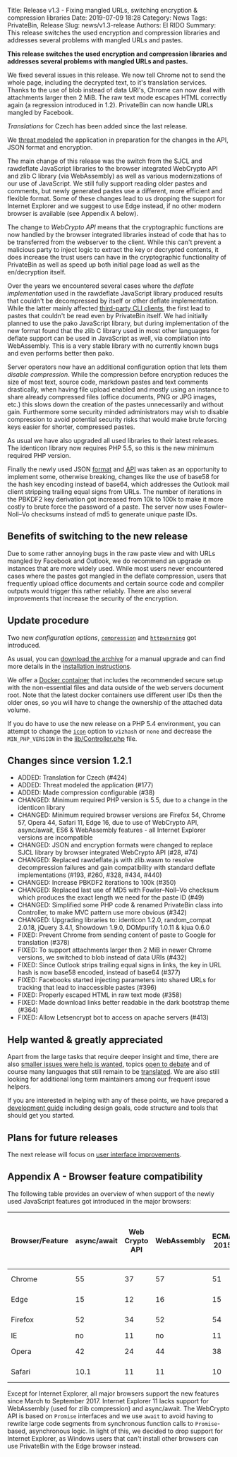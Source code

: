 Title: Release v1.3 - Fixing mangled URLs, switching encryption & compression libraries
Date: 2019-07-09 18:28
Category: News
Tags: PrivateBin, Release
Slug: news/v1.3-release
Authors: El RIDO
Summary: This release switches the used encryption and compression libraries and addresses several problems with mangled URLs and pastes.

**This release switches the used encryption and compression libraries and addresses several problems with mangled URLs and pastes.**

We fixed several issues in this release. We now tell Chrome not to send the whole page, including the decrypted text, to it's translation services. Thanks to the use of blob instead of data URI's, Chrome can now deal with attachments larger then 2 MiB. The raw text mode escapes HTML correctly again (a regression introduced in 1.2). PrivateBin can now handle URLs mangled by Facebook.

_Translations_ for Czech has been added since the last release.

We [threat modeled](https://github.com/PrivateBin/PrivateBin/wiki/Threat-Model) the application in preparation for the changes in the API, JSON format and encryption.

The main change of this release was the switch from the SJCL and rawdeflate JavaScript libraries to the browser integrated WebCrypto API and zlib C library (via WebAssembly) as well as various modernizations of our use of JavaScript. We still fully support reading older pastes and comments, but newly generated pastes use a different, more efficient and flexible format. Some of these changes lead to us dropping the support for Internet Explorer and we suggest to use Edge instead, if no other modern browser is available (see Appendix A below).

The change to _WebCrypto API_ means that the cryptographic functions are now handled by the browser integrated libraries instead of code that has to be transferred from the webserver to the client. While this can't prevent a malicious party to inject logic to extract the key or decrypted contents, it does increase the trust users can have in the cryptographic functionality of PrivateBin as well as speed up both initial page load as well as the en/decryption itself.

Over the years we encountered several cases where the _deflate implementation_ used in the rawdeflate JavaScript library produced results that couldn't be decompressed by itself or other deflate implementation. While the latter mainly affected [third-party CLI clients](https://github.com/PrivateBin/PrivateBin/wiki/Third-party-clients), the first lead to pastes that couldn't be read even by PrivateBin itself. We had initially planned to use the pako JavaScript library, but during implementation of the new format found that the zlib C library used in most other languages for deflate support can be used in JavaScript as well, via compilation into WebAssembly. This is a very stable library with no currently known bugs and even performs better then pako.

Server operators now have an additional configuration option that lets them _disable compression_. While the compression before encryption reduces the size of most text, source code, markdown pastes and text comments drastically, when having file upload enabled and mostly using an instance to share already compressed files (office documents, PNG or JPG images, etc.) this slows down the creation of the pastes unnecessarily and without gain. Furthermore some security minded administrators may wish to disable compression to avoid potential security risks that would make brute forcing keys easier for shorter, compressed pastes.

As usual we have also upgraded all used libraries to their latest releases. The identicon library now requires PHP 5.5, so this is the new minimum required PHP version.

Finally the newly used JSON [format](https://github.com/PrivateBin/PrivateBin/wiki/Encryption-format) and [API](https://github.com/PrivateBin/PrivateBin/wiki/API) was taken as an opportunity to implement some, otherwise breaking, changes like the use of base58 for the hash key encoding instead of base64, which addresses the Outlook mail client stripping trailing equal signs from URLs. The number of iterations in the PBKDF2 key derivation got increased from 10k to 100k to make it more costly to brute force the password of a paste. The server now uses Fowler–Noll–Vo checksums instead of md5 to generate unique paste IDs.

## Benefits of switching to the new release

Due to some rather annoying bugs in the raw paste view and with URLs mangled by Facebook and Outlook, we do recommend an upgrade on instances that are more widely used. While most users never encountered cases where the pastes got mangled in the deflate compression, users that frequently upload office documents and certain source code and compiler outputs would trigger this rather reliably. There are also several improvements that increase the security of the encryption.

## Update procedure

Two new _configuration options_, [`compression`](https://github.com/PrivateBin/PrivateBin/wiki/Configuration#compression) and [`httpwarning`](https://github.com/PrivateBin/PrivateBin/wiki/Configuration#httpwarning) got introduced.

As usual, you can [download the archive](https://github.com/PrivateBin/PrivateBin/releases/latest) for a manual upgrade and can find more details in the [installation instructions](https://github.com/PrivateBin/PrivateBin/blob/master/doc/Installation.md#installation).

We offer a [Docker container](https://hub.docker.com/r/privatebin/nginx-fpm-alpine/) that includes the recommended secure setup with the non-essential files and data outside of the web servers document root. Note that the latest docker containers use different user IDs then the older ones, so you will have to change the ownership of the attached data volume.

If you do have to use the new release on a PHP 5.4 environment, you can attempt to change the [`icon`](https://github.com/PrivateBin/PrivateBin/wiki/Configuration#icon) option to `vizhash` or `none` and decrease the `MIN_PHP_VERSION` in the [lib/Controller.php](https://github.com/PrivateBin/PrivateBin/blob/master/lib/Controller.php#L38) file.

## Changes since version 1.2.1

* ADDED: Translation for Czech (#424)
* ADDED: Threat modeled the application (#177)
* ADDED: Made compression configurable (#38)
* CHANGED: Minimum required PHP version is 5.5, due to a change in the identicon library
* CHANGED: Minimum required browser versions are Firefox 54, Chrome 57, Opera 44, Safari 11, Edge 16, due to use of WebCrypto API, async/await, ES6 & WebAssembly features - all Internet Explorer versions are incompatible
* CHANGED: JSON and encryption formats were changed to replace SJCL library by browser integrated WebCrypto API (#28, #74)
* CHANGED: Replaced rawdeflate.js with zlib.wasm to resolve decompression failures and gain compatibility with standard deflate implementations (#193, #260, #328, #434, #440)
* CHANGED: Increase PBKDF2 iterations to 100k (#350)
* CHANGED: Replaced last use of MD5 with Fowler–Noll–Vo checksum which produces the exact length we need for the paste ID (#49)
* CHANGED: Simplified some PHP code & renamed PrivateBin class into Controller, to make MVC pattern use more obvious (#342)
* CHANGED: Upgrading libraries to: identicon 1.2.0, random_compat 2.0.18, jQuery 3.4.1, Showdown 1.9.0, DOMpurify 1.0.11 & kjua 0.6.0
* FIXED: Prevent Chrome from sending content of paste to Google for translation (#378)
* FIXED: To support attachments larger then 2 MiB in newer Chrome versions, we switched to blob instead of data URIs (#432)
* FIXED: Since Outlook strips trailing equal signs in links, the key in URL hash is now base58 encoded, instead of base64 (#377)
* FIXED: Facebooks started injecting parameters into shared URLs for tracking that lead to inaccessible pastes (#396)
* FIXED: Properly escaped HTML in raw text mode (#358)
* FIXED: Made download links better readable in the dark bootstrap theme (#364)
* FIXED: Allow Letsencrypt bot to access on apache servers (#413)

## Help wanted & greatly appreciated

Apart from the large tasks that require deeper insight and time, there are also [smaller issues were help is wanted](https://github.com/PrivateBin/PrivateBin/issues?q=is%3Aopen+is%3Aissue+label%3A%22help+wanted%22), topics [open to debate](https://github.com/PrivateBin/PrivateBin/issues?utf8=%E2%9C%93&q=is%3Aopen+is%3Aissue+label%3A%22discuss+me%22+) and of course many languages that still remain to be [translated](https://github.com/PrivateBin/PrivateBin/wiki/Translation). We are also still looking for additional long term maintainers among our frequent issue helpers.

If you are interested in helping with any of these points, we have prepared a [development guide](https://github.com/PrivateBin/PrivateBin/wiki/Development) including design goals, code structure and tools that should get you started.

## Plans for future releases

The next release will focus on [user interface improvements](https://github.com/PrivateBin/PrivateBin/milestone/6).

## Appendix A - Browser feature compatibility

The following table provides an overview of when support of the newly used JavaScript features got introduced in the major browsers:

| Browser/Feature | async/await | Web Crypto API | WebAssembly | ECMAScript 2015 (ES6) | first version to support all features | Release date |
|-----------------|-------------|----------------|-------------|-----------------------|---------------------------------------|--------------|
| Chrome          | 55          | 37             | 57          | 51                    | 57                                    | 2017-03-09   |
| Edge            | 15          | 12             | 16          | 15                    | 16                                    | 2017-09-26   |
| Firefox         | 52          | 34             | 52          | 54                    | 54                                    | 2017-06-13   |
| IE              | no          | 11             | no          | 11                    | none                                  | none         |
| Opera           | 42          | 24             | 44          | 38                    | 44                                    | 2017-03-21   |
| Safari          | 10.1        | 11             | 11          | 10                    | 11                                    | 2017-09-19   |

Except for Internet Explorer, all major browsers support the new features since March to September 2017. Internet Explorer 11 lacks support for WebAssembly (used for zlib compression) and async/await. The WebCrypto API is based on `Promise` interfaces and we use `await` to avoid having to rewrite large code segments from synchronous function calls to `Promise`-based, asynchronous logic. In light of this, we decided to drop support for Internet Explorer, as Windows users that can't install other browsers can use PrivateBin with the Edge browser instead.
